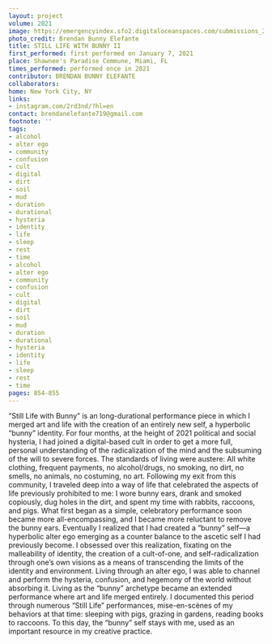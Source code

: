 ```yaml
---
layout: project
volume: 2021
image: https://emergencyindex.sfo2.digitaloceanspaces.com/submissions_2021/images_named/1665587921894__Still_Life_with_Bunny_II--Brendan_Bunny_Elefante.jpeg
photo_credit: Brendan Bunny Elefante
title: STILL LIFE WITH BUNNY II
first_performed: first performed on January 7, 2021
place: Shawnee's Paradise Commune, Miami, FL
times_performed: performed once in 2021
contributor: BRENDAN BUNNY ELEFANTE
collaborators:
home: New York City, NY
links:
- instagram.com/2rd3nd/?hl=en
contact: brendanelefante719@gmail.com
footnote: ''
tags:
- alcohol
- alter ego
- community
- confusion
- cult
- digital
- dirt
- soil
- mud
- duration
- durational
- hysteria
- identity
- life
- sleep
- rest
- time
- alcohol
- alter ego
- community
- confusion
- cult
- digital
- dirt
- soil
- mud
- duration
- durational
- hysteria
- identity
- life
- sleep
- rest
- time
pages: 854-855
---
```


“Still Life with Bunny” is an long-durational performance piece in which I merged art and life with the creation of an entirely new self, a hyperbolic “bunny” identity. For four months, at the height of 2021 political and social hysteria, I had joined a digital-based cult in order to get a more full, personal understanding of the radicalization of the mind and the subsuming of the will to severe forces. The standards of living were austere: All white clothing, frequent payments, no alcohol/drugs, no smoking, no dirt, no smells, no animals, no costuming, no art. Following my exit from this community, I traveled deep into a way of life that celebrated the aspects of life previously prohibited to me: I wore bunny ears, drank and smoked copiously, dug holes in the dirt, and spent my time with rabbits, raccoons, and pigs. What first began as a simple, celebratory performance soon became more all-encompassing, and I became more reluctant to remove the bunny ears. Eventually I realized that I had created a “bunny” self—a hyperbolic alter ego emerging as a counter balance to the ascetic self I had previously become. I obsessed over this realization, fixating on the malleability of identity, the creation of a cult-of-one, and self-radicalization through one’s own visions as a means of transcending the limits of the identity and environment. Living through an alter ego, I was able to channel and perform the hysteria, confusion, and hegemony of the world without absorbing it. Living as the “bunny” archetype became an extended performance where art and life merged entirely. I documented this period through numerous “Still Life” performances, mise-en-scènes of my behaviors at that time: sleeping with pigs, grazing in gardens, reading books to raccoons. To this day, the “bunny” self stays with me, used as an important resource in my creative practice.